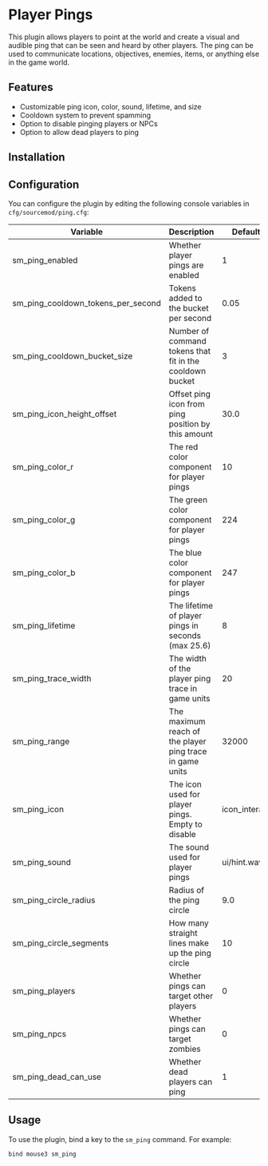 # Player Pings

This plugin allows players to point at the world and create a visual and audible ping that can be seen and heard by other players. 
The ping can be used to communicate locations, objectives, enemies, items, or anything else in the game world.

## Features

- Customizable ping icon, color, sound, lifetime, and size
- Cooldown system to prevent spamming
- Option to disable pinging players or NPCs
- Option to allow dead players to ping

## Installation



## Configuration

You can configure the plugin by editing the following console variables in `cfg/sourcemod/ping.cfg`:

| Variable | Description | Default |
| --- | --- | --- |
| sm_ping_enabled | Whether player pings are enabled | 1 |
| sm_ping_cooldown_tokens_per_second | Tokens added to the bucket per second | 0.05 |
| sm_ping_cooldown_bucket_size | Number of command tokens that fit in the cooldown bucket | 3 |
| sm_ping_icon_height_offset | Offset ping icon from ping position by this amount | 30.0 |
| sm_ping_color_r | The red color component for player pings | 10 |
| sm_ping_color_g | The green color component for player pings | 224 |
| sm_ping_color_b | The blue color component for player pings | 247 |
| sm_ping_lifetime | The lifetime of player pings in seconds (max 25.6) | 8 |
| sm_ping_trace_width | The width of the player ping trace in game units | 20 |
| sm_ping_range | The maximum reach of the player ping trace in game units | 32000 |
| sm_ping_icon | The icon used for player pings. Empty to disable | icon_interact |
| sm_ping_sound | The sound used for player pings | ui/hint.wav |
| sm_ping_circle_radius | Radius of the ping circle | 9.0 |
| sm_ping_circle_segments | How many straight lines make up the ping circle | 10 |
| sm_ping_players | Whether pings can target other players | 0 |
| sm_ping_npcs | Whether pings can target zombies | 0 |
| sm_ping_dead_can_use | Whether dead players can ping | 1 |

## Usage

To use the plugin, bind a key to the `sm_ping` command. For example:

```
bind mouse3 sm_ping
```
